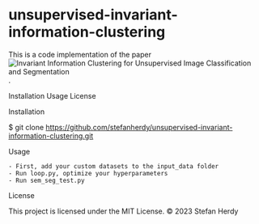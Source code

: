 # unsupervised-invariant-information-clustering
This is a code implementation of the paper ![Invariant Information Clustering for Unsupervised Image Classification and Segmentation](https://arxiv.org/abs/1807.06653).


Installation
Usage
License

Installation

$ git clone https://github.com/stefanherdy/unsupervised-invariant-information-clustering.git

Usage

    - First, add your custom datasets to the input_data folder
    - Run loop.py, optimize your hyperparameters
    - Run sem_seg_test.py

License

This project is licensed under the MIT License. ©️ 2023 Stefan Herdy

